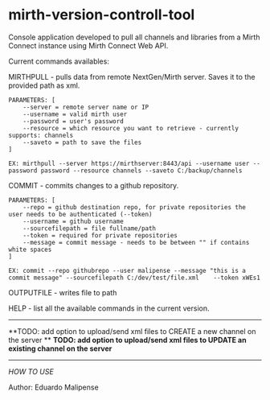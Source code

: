 # mirth-version-controll-tool

Console application developed to pull all channels and libraries from a Mirth Connect instance using
Mirth Connect Web API.

Current commands availables:

MIRTHPULL - pulls data from remote NextGen/Mirth server. Saves it to the provided path as xml.
	
	PARAMETERS: [
		--server = remote server name or IP
		--username = valid mirth user
		--password = user's password
		--resource = which resource you want to retrieve - currently supports: channels
		--saveto = path to save the files
	]	

	EX: mirthpull --server https://mirthserver:8443/api --username user --password password --resource channels --saveto C:/backup/channels

COMMIT - commits changes to a github repository.
	
	PARAMETERS: [
		--repo = github destination repo, for private repositories the user needs to be authenticated (--token)
		--username = github username
		--sourcefilepath = file fullname/path
		--token = required for private repositories
		--message = commit message - needs to be between "" if contains white spaces
	]

	EX: commit --repo githubrepo --user malipense --message "this is a commit message" --sourcefilepath C:/dev/test/file.xml	--token xWEs1

OUTPUTFILE - writes file to path

HELP - list all the available commands in the current version.

*****************************************************************************************
**TODO: add option to upload/send xml files to CREATE a new channel on the server	   **
**TODO: add option to upload/send xml files to UPDATE an existing channel on the server**
*****************************************************************************************

*HOW TO USE*

Author: Eduardo Malipense
